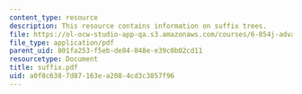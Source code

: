 ```yaml
---
content_type: resource
description: This resource contains information on suffix trees.
file: https://ol-ocw-studio-app-qa.s3.amazonaws.com/courses/6-854j-advanced-algorithms-fall-2005/a0f8c6387d87163ea2084cd3c3857f96_suffix.pdf
file_type: application/pdf
parent_uid: 801fa253-f5eb-de84-048e-e39c0b02cd11
resourcetype: Document
title: suffix.pdf
uid: a0f8c638-7d87-163e-a208-4cd3c3857f96
---
```

